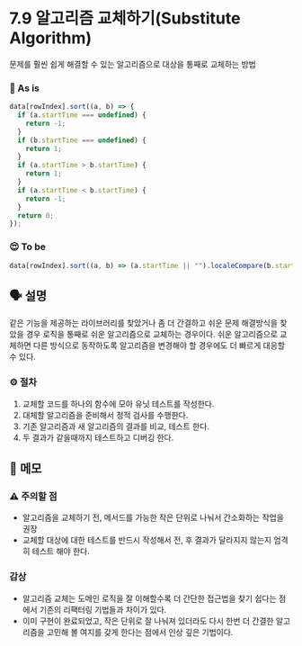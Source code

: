 # 7.9 알고리즘 교체하기(Substitute Algorithm)
문제를 훨씬 쉽게 해결할 수 있는 알고리즘으로 대상을 통째로 교체하는 방법

### 🧐 As is
```typescript
data[rowIndex].sort((a, b) => {
  if (a.startTime === undefined) {
    return -1;
  }
  if (b.startTime === undefined) {
    return 1;
  }
  if (a.startTime > b.startTime) {
    return 1;
  }
  if (a.startTime < b.startTime) {
    return -1;
  }
  return 0;
});
```

### 😍 To be
```typescript
data[rowIndex].sort((a, b) => (a.startTime || "").localeCompare(b.startTime || ""))
```

## 🗣 설명
같은 기능을 제공하는 라이브러리를 찾았거나 좀 더 간결하고 쉬운 문제 해결방식을 찾았을 경우 로직을 통째로 쉬운 알고리즘으로 교체하는 경우이다. 쉬운 알고리즘으로 교체하면 다른 방식으로 동작하도록 알고리즘을 변경해야 할 경우에도 더 빠르게 대응할 수 있다.

### ⚙️ 절차
1. 교체할 코드를 하나의 함수에 모아 유닛 테스트를 작성한다.
2. 대체할 알고리즘을 준비해서 정적 검사를 수행한다.
3. 기존 알고리즘과 새 알고리즘의 결과를 비교, 테스트 한다.
4. 두 결과가 같을때까지 테스트하고 디버깅 한다.

## 📝 메모

### ⚠️ 주의할 점
- 알고리즘을 교체하기 전, 메서드를 가능한 작은 단위로 나눠서 간소화하는 작업을 권장
- 교체할 대상에 대한 테스트를 반드시 작성해서 전, 후 결과가 달라지지 않는지 엄격히 테스트 해야 한다.

### 감상
- 알고리즘 교체는 도메인 로직을 잘 이해할수록 더 간단한 접근법을 찾기 쉽다는 점에서 기존의 리팩터링 기법들과 차이가 있다.
- 이미 구현이 완료되었고, 작은 단위로 잘 나눠져 있더라도 다시 한번 더 간결한 알고리즘을 고민해 볼 여지를 갖게 한다는 점에서 인상 깊은 기법이다.

